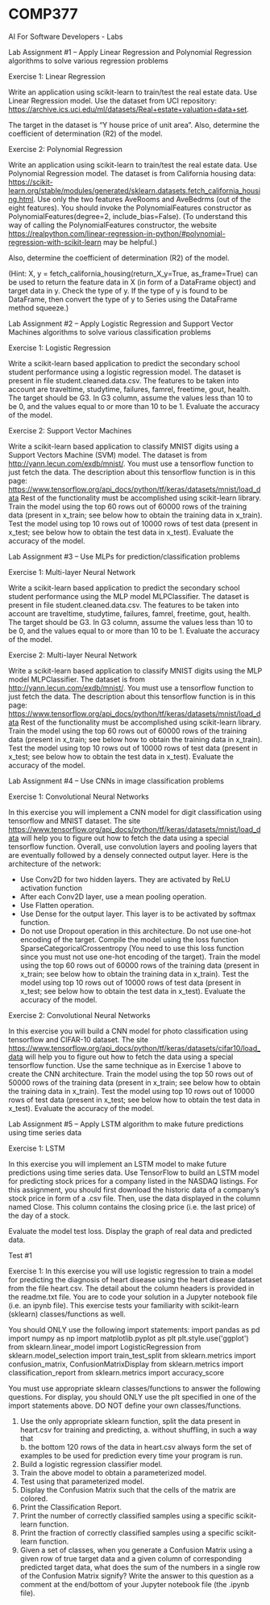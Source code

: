 # COMP377
AI For Software Developers - Labs

Lab Assignment #1 – Apply Linear Regression and Polynomial Regression algorithms to solve various regression problems

Exercise 1: Linear Regression

Write an application using scikit-learn to train/test the real estate data. Use Linear Regression model. Use the dataset from UCI repository: https://archive.ics.uci.edu/ml/datasets/Real+estate+valuation+data+set.

The target in the dataset is “Y house price of unit area”. Also, determine the coefficient of determination (R2) of the model.


Exercise 2: Polynomial Regression

Write an application using scikit-learn to train/test the real estate data. Use Polynomial Regression model. The dataset is from California housing data: https://scikit-learn.org/stable/modules/generated/sklearn.datasets.fetch_california_housing.html. Use only the two features AveRooms and AveBedrms (out of the eight features). You should invoke the PolynomialFeatures constructor as PolynomialFeatures(degree=2, include_bias=False). 
(To understand this way of calling the PolynomialFeatures constructor, the website https://realpython.com/linear-regression-in-python/#polynomial-regression-with-scikit-learn may be helpful.)

Also, determine the coefficient of determination (R2) of the model.

(Hint: X, y = fetch_california_housing(return_X_y=True, as_frame=True) can be used to return the feature data in X (in form of a DataFrame object) and target data in y. Check the type of y. If the type of y is found to be DataFrame, then convert the type of y to Series using the DataFrame method squeeze.)




Lab Assignment #2 – Apply Logistic Regression and Support Vector Machines algorithms to solve various classification problems

Exercise 1: Logistic Regression

Write a scikit-learn based application to predict the secondary school student performance using a logistic regression model. The dataset is present in file student.cleaned.data.csv. The features to be taken into account are traveltime, studytime, failures, famrel, freetime, gout, health. The target should be G3. In G3 column, assume the values less than 10 to be 0, and the values equal to or more than 10 to be 1. Evaluate the accuracy of the model.


Exercise 2: Support Vector Machines

Write a scikit-learn based application to classify MNIST digits using a Support Vectors Machine (SVM) model. The dataset is from http://yann.lecun.com/exdb/mnist/. You must use a tensorflow function to just fetch the data. The description about this tensorflow function is in this page: https://www.tensorflow.org/api_docs/python/tf/keras/datasets/mnist/load_data
Rest of the functionality must be accomplished using scikit-learn library. Train the model using the top 60 rows out of 60000 rows of the training data (present in x_train; see below how to obtain the training data in x_train). Test the model using top 10 rows out of 10000 rows of test data (present in x_test; see below how to obtain the test data in x_test). Evaluate the accuracy of the model.




Lab Assignment #3 – Use MLPs for prediction/classification problems

Exercise 1: Multi-layer Neural Network

Write a scikit-learn based application to predict the secondary school student performance using the MLP model MLPClassifier. The dataset is present in file student.cleaned.data.csv. The features to be taken into account are traveltime, studytime, failures, famrel, freetime, gout, health. The target should be G3. In G3 column, assume the values less than 10 to be 0, and the values equal to or more than 10 to be 1. Evaluate the accuracy of the model. 


Exercise 2: Multi-layer Neural Network

Write a scikit-learn based application to classify MNIST digits using the MLP model MLPClassifier. The dataset is from http://yann.lecun.com/exdb/mnist/. You must use a tensorflow function to just fetch the data. The description about this tensorflow function is in this page: https://www.tensorflow.org/api_docs/python/tf/keras/datasets/mnist/load_data
Rest of the functionality must be accomplished using scikit-learn library. Train the model using the top 60 rows out of 60000 rows of the training data (present in x_train; see below how to obtain the training data in x_train). Test the model using top 10 rows out of 10000 rows of test data (present in x_test; see below how to obtain the test data in x_test). Evaluate the accuracy of the model. 




Lab Assignment #4 – Use CNNs in image classification problems

Exercise 1: Convolutional Neural Networks

In this exercise you will implement a CNN model for digit classification using tensorflow and MNIST dataset. The site https://www.tensorflow.org/api_docs/python/tf/keras/datasets/mnist/load_data will help you to figure out how to fetch the data using a special tensorflow function. Overall, use convolution layers and pooling layers that are eventually followed by a densely connected output layer. Here is the architecture of the network:
-	Use Conv2D for two hidden layers. They are activated by ReLU activation function
-	After each Conv2D layer, use a mean pooling operation. 
-	Use Flatten operation.
-	Use Dense for the output layer. This layer is to be activated by softmax function.
-	Do not use Dropout operation in this architecture.
Do not use one-hot encoding of the target.
Compile the model using the loss function SparseCategoricalCrossentropy (You need to use this loss function since you must not use one-hot encoding of the target). Train the model using the top 60 rows out of 60000 rows of the training data (present in x_train; see below how to obtain the training data in x_train). Test the model using top 10 rows out of 10000 rows of test data (present in x_test; see below how to obtain the test data in x_test). Evaluate the accuracy of the model.


Exercise 2: Convolutional Neural Networks

In this exercise you will build a CNN model for photo classification using tensorflow and CIFAR-10 dataset. The site  https://www.tensorflow.org/api_docs/python/tf/keras/datasets/cifar10/load_data  will help you to figure out how to fetch the data using a special tensorflow function. Use the same technique as in Exercise 1 above to create the CNN architecture. Train the model using the top 50 rows out of 50000 rows of the training data (present in x_train; see below how to obtain the training data in x_train). Test the model using top 10 rows out of 10000 rows of test data (present in x_test; see below how to obtain the test data in x_test). Evaluate the accuracy of the model. 



Lab Assignment #5 – Apply LSTM algorithm to make future predictions using time series data

Exercise 1: LSTM

In this exercise you will implement an LSTM model to make future predictions using time series data. Use TensorFlow to build an LSTM model for predicting stock prices for a company listed in the NASDAQ listings. For this assignment, you should first download the historic data of a company’s stock price in form of a .csv file. Then, use the data displayed in the column named Close. This column contains the closing price (i.e. the last price) of the day of a stock.

Evaluate the model test loss. Display the graph of real data and predicted data.



Test #1

Exercise 1: 
In this exercise you will use logistic regression to train a model for predicting the diagnosis of heart disease using the heart disease dataset from the file heart.csv. The detail about the column headers is provided in the readme.txt file. You are to code your solution in a Jupyter notebook file (i.e. an ipynb file). This exercise tests your familiarity with scikit-learn (sklearn) classes/functions as well.

You should ONLY use the following import statements:
import pandas as pd
import numpy as np
import matplotlib.pyplot as plt
plt.style.use('ggplot')
from sklearn.linear_model import LogisticRegression
from sklearn.model_selection import train_test_split
from sklearn.metrics import confusion_matrix, ConfusionMatrixDisplay
from sklearn.metrics import classification_report
from sklearn.metrics import accuracy_score

You must use appropriate sklearn classes/functions to answer the following questions. For display, you should ONLY use the plt specified in one of the import statements above. DO NOT define your own classes/functions.

1.	Use the only appropriate sklearn function, split the data present in heart.csv for training and predicting, 
a.	without shuffling, in such a way that  
b.	the bottom 120 rows of the data in heart.csv always form the set of examples to be used for prediction every time your program is run. 
2.	Build a logistic regression classifier model. 
3.	Train the above model to obtain a parameterized model. 
4.	Test using that parameterized model.  
5.	Display the Confusion Matrix such that the cells of the matrix are colored.  
6.	Print the Classification Report. 
7.	Print the number of correctly classified samples using a specific scikit-learn function.     
8.	Print the fraction of correctly classified samples using a specific scikit-learn function.             
9.	Given a set of classes, when you generate a Confusion Matrix using a given row of true target data and a given column of corresponding predicted target data, what does the sum of the numbers in a single row of the Confusion Matrix signify? Write the answer to this question as a comment at the end/bottom of your Jupyter notebook file (the .ipynb file).

